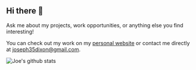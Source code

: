 ## Hi there 👋

Ask me about my projects, work opportunities, or anything else you find interesting!

You can check out my work on my [personal website](https://joerdixon.com) or contact me directly at joseph35dixon@gmail.com.

![Joe's github stats](https://github-readme-stats.vercel.app/api?username=joerdixon&hide=["issues"]&show_icons=true)


<!--
TODO: Add:
Readme Stats
Small Game
Top Languages
Badges
Contact
-->
